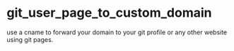# git_user_page_to_custom_domain

use a cname to forward your domain to your git profile or any other website using git pages.
